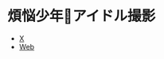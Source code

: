 # 煩悩少年📸アイドル撮影

- [X](https://x.com/meisou_shounen)
- [Web](https://bonnou-shounen.github.io/idol-photo/)

